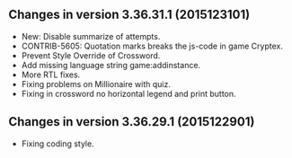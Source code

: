 Changes in version 3.36.31.1 (2015123101)
------------------------------------------------------------------
- New: Disable summarize of attempts.
- CONTRIB-5605: Quotation marks breaks the js-code in game Cryptex.
- Prevent Style Override of Crossword.
- Add missing language string game:addinstance.
- More RTL fixes.
- Fixing problems on Millionaire with quiz.
- Fixing in crossword no horizontal legend and print button.

Changes in version 3.36.29.1 (2015122901)
------------------------------------------------------------------
- Fixing coding style.
